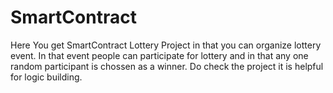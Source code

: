 # SmartContract
Here You get SmartContract Lottery Project in that you can organize lottery event.
In that event people can participate for lottery and in that any one random participant is chossen as a winner.
Do check the project it is helpful for logic building.
